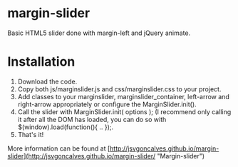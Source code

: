 margin-slider
=============

Basic HTML5 slider done with margin-left and jQuery animate.


Installation
=============

1. Download the code.
2. Copy both js/marginslider.js and css/marginslider.css to your project.
3. Add classes to your marginslider, marginslider_container, left-arrow and right-arrow appropriately or configure the MarginSlider.init().
4. Call the slider with MarginSlider.init( options ); (I recommend only calling it after all the DOM has loaded, you can do so with $(window).load(function(){ .. });.
5. That's it!

More information can be found at [http://jsvgoncalves.github.io/margin-slider](http://jsvgoncalves.github.io/margin-slider/ "Margin-slider")